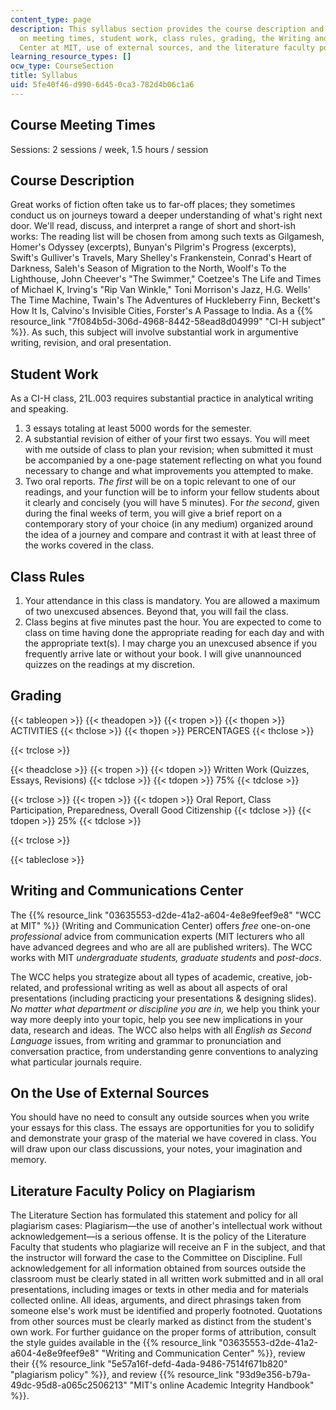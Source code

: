 ```yaml
---
content_type: page
description: This syllabus section provides the course description and information
  on meeting times, student work, class rules, grading, the Writing and Communications
  Center at MIT, use of external sources, and the literature faculty policy on plagiarism.
learning_resource_types: []
ocw_type: CourseSection
title: Syllabus
uid: 5fe40f46-d990-6d45-0ca3-782d4b06c1a6
---
```


Course Meeting Times
--------------------

Sessions: 2 sessions / week, 1.5 hours / session

Course Description
------------------

Great works of fiction often take us to far-off places; they sometimes conduct us on journeys toward a deeper understanding of what's right next door. We'll read, discuss, and interpret a range of short and short-ish works: The reading list will be chosen from among such texts as Gilgamesh, Homer's Odyssey (excerpts), Bunyan's Pilgrim's Progress (excerpts), Swift's Gulliver's Travels, Mary Shelley's Frankenstein, Conrad's Heart of Darkness, Saleh's Season of Migration to the North, Woolf's To the Lighthouse, John Cheever's "The Swimmer," Coetzee's The Life and Times of Michael K, Irving's "Rip Van Winkle," Toni Morrison's Jazz, H.G. Wells' The Time Machine, Twain's The Adventures of Huckleberry Finn, Beckett's How It Is, Calvino's Invisible Cities, Forster's A Passage to India. As a {{% resource_link "7f084b5d-306d-4968-8442-58ead8d04999" "CI-H subject" %}}. As such, this subject will involve substantial work in argumentive writing, revision, and oral presentation.

Student Work
------------

As a CI-H class, 21L.003 requires substantial practice in analytical writing and speaking.

1.  3 essays totaling at least 5000 words for the semester.
2.  A substantial revision of either of your first two essays. You will meet with me outside of class to plan your revision; when submitted it must be accompanied by a one-page statement reflecting on what you found necessary to change and what improvements you attempted to make.
3.  Two oral reports. _The first_ will be on a topic relevant to one of our readings, and your function will be to inform your fellow students about it clearly and concisely (you will have 5 minutes). For _the second_, given during the final weeks of term, you will give a brief report on a contemporary story of your choice (in any medium) organized around the idea of a journey and compare and contrast it with at least three of the works covered in the class.

Class Rules
-----------

1.  Your attendance in this class is mandatory. You are allowed a maximum of two unexcused absences. Beyond that, you will fail the class.
2.  Class begins at five minutes past the hour. You are expected to come to class on time having done the appropriate reading for each day and with the appropriate text(s). I may charge you an unexcused absence if you frequently arrive late or without your book. I will give unannounced quizzes on the readings at my discretion.

Grading
-------

{{< tableopen >}}
{{< theadopen >}}
{{< tropen >}}
{{< thopen >}}
ACTIVITIES
{{< thclose >}}
{{< thopen >}}
PERCENTAGES
{{< thclose >}}

{{< trclose >}}

{{< theadclose >}}
{{< tropen >}}
{{< tdopen >}}
Written Work (Quizzes, Essays, Revisions)
{{< tdclose >}}
{{< tdopen >}}
75%
{{< tdclose >}}

{{< trclose >}}
{{< tropen >}}
{{< tdopen >}}
Oral Report, Class Participation, Preparedness, Overall Good Citizenship
{{< tdclose >}}
{{< tdopen >}}
25%
{{< tdclose >}}

{{< trclose >}}

{{< tableclose >}}

Writing and Communications Center
---------------------------------

The {{% resource_link "03635553-d2de-41a2-a604-4e8e9feef9e8" "WCC at MIT" %}} (Writing and Communication Center) offers _free_ one-on-one _professional_ advice from communication experts (MIT lecturers who all have advanced degrees and who are all are published writers). The WCC works with MIT _undergraduate students, graduate students_ and _post-docs_.

The WCC helps you strategize about all types of academic, creative, job-related, and professional writing as well as about all aspects of oral presentations (including practicing your presentations & designing slides). _No matter what department or discipline you are in,_ we help you think your way more deeply into your topic, help you see new implications in your data, research and ideas. The WCC also helps with all _English as Second Language_ issues, from writing and grammar to pronunciation and conversation practice, from understanding genre conventions to analyzing what particular journals require.

On the Use of External Sources
------------------------------

You should have no need to consult any outside sources when you write your essays for this class. The essays are opportunities for you to solidify and demonstrate your grasp of the material we have covered in class. You will draw upon our class discussions, your notes, your imagination and memory.

Literature Faculty Policy on Plagiarism
---------------------------------------

The Literature Section has formulated this statement and policy for all plagiarism cases: Plagiarism—the use of another's intellectual work without acknowledgement—is a serious offense. It is the policy of the Literature Faculty that students who plagiarize will receive an F in the subject, and that the instructor will forward the case to the Committee on Discipline. Full acknowledgement for all information obtained from sources outside the classroom must be clearly stated in all written work submitted and in all oral presentations, including images or texts in other media and for materials collected online. All ideas, arguments, and direct phrasings taken from someone else's work must be identified and properly footnoted. Quotations from other sources must be clearly marked as distinct from the student's own work. For further guidance on the proper forms of attribution, consult the style guides available in the {{% resource_link "03635553-d2de-41a2-a604-4e8e9feef9e8" "Writing and Communication Center" %}}, review their {{% resource_link "5e57a16f-defd-4ada-9486-7514f671b820" "plagiarism policy" %}}, and review {{% resource_link "93d9e356-b79a-49dc-95d8-a065c2506213" "MIT's online Academic Integrity Handbook" %}}.